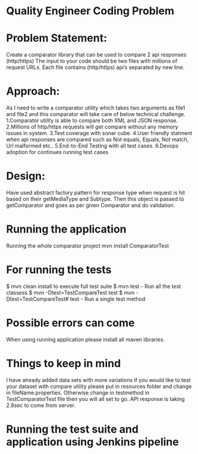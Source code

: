 # Quality Engineer Coding Problem

# Problem Statement:
Create a comparator library that can be used to compare 2 api responses (http/https) The input to your code should be two files with millions of request URLs.
Each file contains (http/https) api’s separated by new line.

# Approach:
  As I need to write a comparator utility which takes two arguments as file1 and file2 and this comparator will take care of below  technical challenge.
      1.Comparator utility is able to compare both XML and JSON response.
      2.Millions of http/https requests will get compare without any memory issues in system.
      3.Test coverage with sonar cube.
      4.User friendly statment when api responses are compared such as Not equals, Equals, Not match, Url malformed etc..
      5.End-to-End Testing with all test cases.
      6.Devops adoption for continues running test cases


# Design:
Have used abstract factory pattern for response type when request is hit based on their getMediaType and Subtype. Then this object is passed to getComparator and goes as per given Comparator and do validation.

# Running the application
  Running the whole comparator project  mvn install  ComparatorTest

# For running the tests
  $ mvn clean install to execute full test suite
  $  mvn test  - Run all the test classess
  $  mvn -Dtest=TestCompareTest  test
  $  mvn -Dtest=TestCompareTest#<any testcase name> test    - Run a single test method
 
# Possible errors can come

  When using running application please install all maven libraries.

# Things to keep in mind
  I have already added data sets with more variations if you would like to test your dataset with compare utility please put in resources folder and change in fileName.properties. Otherwise change in testmethod in TestComparatorTest file then you will all set to go.
  API response is taking 2.8sec to come from server.

# Running the test suite and application using Jenkins pipeline 

